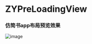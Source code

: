 # ZYPreLoadingView
### 仿简书app布局预览效果
![image](https://github.com/ethanCun/ZYPreLoadingView/blob/master/%E4%BB%BF%E7%AE%80%E4%B9%A6app%E5%B8%83%E5%B1%80%E9%A2%84%E8%A7%88%E6%95%88%E6%9E%9C.gif)
